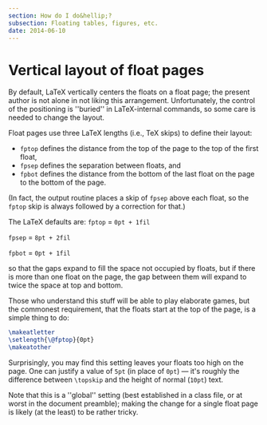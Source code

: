 ```yaml
---
section: How do I do&hellip;?
subsection: Floating tables, figures, etc.
date: 2014-06-10
---
```

# Vertical layout of float pages

By default, LaTeX vertically centers the floats on a float page;
the present author is not alone in not liking this arrangement.
Unfortunately, the control of the positioning is ''buried'' in
LaTeX-internal commands, so some care is needed to change the
layout.

Float pages use three LaTeX lengths (i.e., TeX skips) to define
their layout:

- `fptop` defines the distance from the
  top of the page to the top of the first float,
- `fpsep` defines the separation between
  floats, and
- `fpbot` defines the distance from the
  bottom of the last float on the page to the bottom of the page.

(In fact, the output routine places a skip of `fpsep` above each float, so
the `fptop` skip is always followed by a correction for that.)

The LaTeX defaults are:
  `fptop` = `0pt + 1fil`

  `fpsep` = `8pt + 2fil`

  `fpbot` = `0pt + 1fil`

so that the gaps expand to fill the space not occupied by floats, but
if there is more than one float on the page, the gap between them will
expand to twice the space at top and bottom.

Those who understand this stuff will be able to play elaborate games,
but the commonest requirement, that the floats start at the top of the
page, is a simple thing to do:
```latex
\makeatletter
\setlength{\@fptop}{0pt}
\makeatother
```
Surprisingly, you may find this setting leaves your floats too high on
the page.  One can justify a value of `5pt` (in place of
`0pt`)&nbsp;&mdash; it's roughly the difference between `\topskip`
and the height of normal (`10pt`) text.

Note that this is a ''global'' setting (best established in a class
file, or at worst in the document preamble); making the change for a
single float page is likely (at the least) to be rather tricky.

